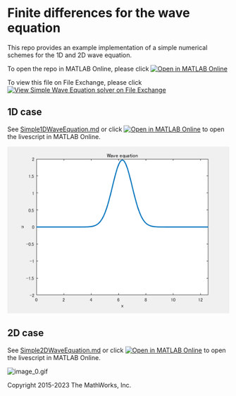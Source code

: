 # Finite differences for the wave equation

This repo provides an example implementation of a simple numerical schemes for the 1D and 2D wave equation.

To open the repo in MATLAB Online, please click
[![Open in MATLAB Online](https://www.mathworks.com/images/responsive/global/open-in-matlab-online.svg)](https://matlab.mathworks.com/open/github/v1?repo=mathworks/Simple-Wave-Equation-solver)

To view this file on File Exchange, please click
[![View Simple Wave Equation solver on File Exchange](https://www.mathworks.com/matlabcentral/images/matlab-file-exchange.svg)](https://jp.mathworks.com/matlabcentral/fileexchange/59915-simple-wave-equation-solver)


## 1D case

See [Simple1DWaveEquation.md](./Simple1DWaveEquation.md) or click 
[![Open in MATLAB Online](https://www.mathworks.com/images/responsive/global/open-in-matlab-online.svg)](https://matlab.mathworks.com/open/github/v1?repo=mathworks/Simple-Wave-Equation-solver&file=/Simple1DWaveEquation.mlx) to open the livescript in MATLAB Online.

<img src="Simple1DWaveEquation_media/image_0.gif" width="562" alt="image_0.gif">


## 2D case

See [Simple2DWaveEquation.md](./Simple2DWaveEquation.md) or click 
[![Open in MATLAB Online](https://www.mathworks.com/images/responsive/global/open-in-matlab-online.svg)](https://matlab.mathworks.com/open/github/v1?repo=mathworks/Simple-Wave-Equation-solver&file=/Simple2DWaveEquation.mlx) to open the livescript in MATLAB Online.


<img src="Simple2DWaveEquation_media/image_0.gif" width="562" alt="image_0.gif">

Copyright 2015-2023 The MathWorks, Inc.
